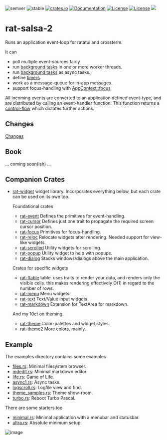 ![semver](https://img.shields.io/badge/semver-☑-FFD700)
![stable](https://img.shields.io/badge/stability-stable-8A2BE2)
[![crates.io](https://img.shields.io/crates/v/rat-salsa2.svg)](https://crates.io/crates/rat-salsa2)
[![Documentation](https://docs.rs/rat-salsa2/badge.svg)](https://docs.rs/rat-salsa2)
[![License](https://img.shields.io/badge/license-MIT-blue.svg)](https://opensource.org/licenses/MIT)
[![License](https://img.shields.io/badge/license-APACHE-blue.svg)](https://www.apache.org/licenses/LICENSE-2.0)
![](https://tokei.rs/b1/github/thscharler/rat-salsa2)

# rat-salsa-2

Runs an application event-loop for ratatui and crossterm.

It can

- poll multiple event-sources fairly
- run [background tasks](AppContext::spawn) in one or more worker threads.
- run [background tasks](AppContext::spawn_async) as async tasks.
- define [timers](AppContext::add_timer).
- work as a message-queue for in-app messages.
- support focus-handling with [AppContext::focus](AppContext::focus)

All incoming events are converted to an application defined event-type,
and are distributed by calling an event-handler function. This function
returns a [control-flow](Control) which dictates further actions.

## Changes

[Changes](https://github.com/thscharler/rat-salsa2/blob/master/rat-salsa2/changes.md)

## Book

... coming soon(ish) ...

## Companion Crates

* [rat-widget](https://docs.rs/rat-widget)
  widget library. Incorporates everything below, but each crate
  can be used on its own too.

  Foundational crates

    * [rat-event](https://docs.rs/rat-event)
      Defines the primitives for event-handling.
    * [rat-cursor](https://docs.rs/rat-cursor)
      Defines just one trait to propagate the required screen cursor position.
    * [rat-focus](https://docs.rs/rat-focus)
      Primitives for focus-handling.
    * [rat-reloc](https://docs.rs/rat-reloc)
      Relocate widgets after rendering. Needed support for view-like widgets.
    * [rat-scrolled](https://docs.rs/rat-scrolled)
      Utility widgets for scrolling.
    * [rat-popup](https://docs.rs/rat-popup)
      Utility widget to help with popups.
    * [rat-dialog](https:://docs.rs/rat-dialog)
      Stacks windows/dialogs above the main application. 

  Crates for specific widgets

    * [rat-ftable](https://docs.rs/rat-ftable)
      table. uses traits to render your data, and renders only the visible cells.
      this makes rendering effectively O(1) in regard to the number of rows.
    * [rat-menu](https://docs.rs/rat-menu)
      Menu widgets.
    * [rat-text](https://docs.rs/rat-text)
      Text/Value input widgets.
    * [rat-markdown](https://docs.rs/rat-markdown)
      Extension for TextArea for markdown.

  And my 10ct on theming.

    * [rat-theme](https://docs.rs/rat-theme)
      Color-palettes and widget styles.
    * [rat-theme2](https://docs.rs/rat-theme2)
      More colors, mainly.

## Example

The examples directory contains some examples

- [files.rs][refFiles]: Minimal filesystem browser.
- [mdedit.rs][refMDEdit]: Minimal markdown editor.
- [life.rs][refLife]: Game of Life.
- [async1.rs][refAsync1]: Async tasks.
- [logscroll.rs][refLogscroll]: Logfile view and find.
- [theme_samples.rs][refThemeSamples]: Theme show-room.
- [turbo.rs][refTurbo]: Reboot Turbo Pascal.

There are some starters too

- [minimal.rs][refMinimal]: Minimal application with a menubar and statusbar.
- [ultra.rs][refUltra]: Absolute minimum setup.

![image][refFilesGif]


[refFilesGif]: https://github.com/thscharler/rat-salsa2/blob/master/rat-salsa2/files.gif?raw=true

[refMDEditGif]: https://github.com/thscharler/rat-salsa2/blob/master/rat-salsa2/mdedit.gif?raw=true

[refLife]: https://github.com/thscharler/rat-salsa2/blob/master/rat-salsa2/examples/life.rs

[refAsync1]: https://github.com/thscharler/rat-salsa2/blob/master/rat-salsa2/examples/async1.rs

[refLogscroll]: https://github.com/thscharler/rat-salsa2/blob/master/rat-salsa2/examples/logscroll.rs

[refThemeSamples]: https://github.com/thscharler/rat-salsa2/blob/master/rat-salsa2/examples/theme_samples.rs

[refTurbo]: https://github.com/thscharler/rat-salsa2/blob/master/rat-salsa2/examples/turbo.rs

[refMDEdit]: https://github.com/thscharler/rat-salsa2/blob/master/rat-salsa2/examples/mdedit.rs

[refFiles]: https://github.com/thscharler/rat-salsa2/blob/master/rat-salsa2/examples/files.rs

[refMinimal]: https://github.com/thscharler/rat-salsa2/blob/master/rat-salsa2/examples/minimal.rs

[refUltra]: https://github.com/thscharler/rat-salsa2/blob/master/rat-salsa2/examples/ultra.rs

[refRSBook]: https://thscharler.github.io/rat-salsa2/




